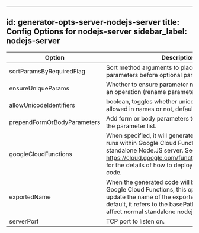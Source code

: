 
---
id: generator-opts-server-nodejs-server
title: Config Options for nodejs-server
sidebar_label: nodejs-server
---

| Option | Description | Values | Default |
| ------ | ----------- | ------ | ------- |
|sortParamsByRequiredFlag|Sort method arguments to place required parameters before optional parameters.| |true|
|ensureUniqueParams|Whether to ensure parameter names are unique in an operation (rename parameters that are not).| |true|
|allowUnicodeIdentifiers|boolean, toggles whether unicode identifiers are allowed in names or not, default is false| |false|
|prependFormOrBodyParameters|Add form or body parameters to the beginning of the parameter list.| |false|
|googleCloudFunctions|When specified, it will generate the code which runs within Google Cloud Functions instead of standalone Node.JS server. See https://cloud.google.com/functions/docs/quickstart for the details of how to deploy the generated code.| |false|
|exportedName|When the generated code will be deployed to Google Cloud Functions, this option can be used to update the name of the exported function. By default, it refers to the basePath. This does not affect normal standalone nodejs server code.| |null|
|serverPort|TCP port to listen on.| |null|
